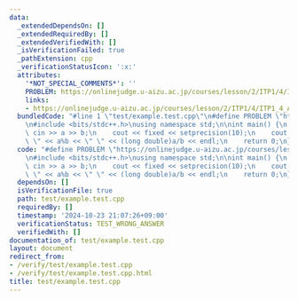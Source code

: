 ```yaml
---
data:
  _extendedDependsOn: []
  _extendedRequiredBy: []
  _extendedVerifiedWith: []
  _isVerificationFailed: true
  _pathExtension: cpp
  _verificationStatusIcon: ':x:'
  attributes:
    '*NOT_SPECIAL_COMMENTS*': ''
    PROBLEM: https://onlinejudge.u-aizu.ac.jp/courses/lesson/2/ITP1/4/ITP1_4_A
    links:
    - https://onlinejudge.u-aizu.ac.jp/courses/lesson/2/ITP1/4/ITP1_4_A
  bundledCode: "#line 1 \"test/example.test.cpp\"\n#define PROBLEM \"https://onlinejudge.u-aizu.ac.jp/courses/lesson/2/ITP1/4/ITP1_4_A\"\
    \n#include <bits/stdc++.h>\nusing namespace std;\n\nint main() {\n    int a,b;\
    \ cin >> a >> b;\n    cout << fixed << setprecision(10);\n    cout << a/b << \"\
    \ \" << a%b << \" \" << (long double)a/b << endl;\n    return 0;\n}\n"
  code: "#define PROBLEM \"https://onlinejudge.u-aizu.ac.jp/courses/lesson/2/ITP1/4/ITP1_4_A\"\
    \n#include <bits/stdc++.h>\nusing namespace std;\n\nint main() {\n    int a,b;\
    \ cin >> a >> b;\n    cout << fixed << setprecision(10);\n    cout << a/b << \"\
    \ \" << a%b << \" \" << (long double)a/b << endl;\n    return 0;\n}\n"
  dependsOn: []
  isVerificationFile: true
  path: test/example.test.cpp
  requiredBy: []
  timestamp: '2024-10-23 21:07:26+09:00'
  verificationStatus: TEST_WRONG_ANSWER
  verifiedWith: []
documentation_of: test/example.test.cpp
layout: document
redirect_from:
- /verify/test/example.test.cpp
- /verify/test/example.test.cpp.html
title: test/example.test.cpp
---
```

